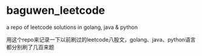 # baguwen_leetcode

a repo of leetcode solutions in golang, java & python

用这个repo来记录一下以前刷过的leetcode八股文，golang、java、python语言都分别刷了几百来题
